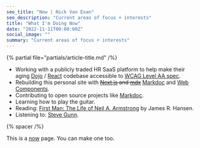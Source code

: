 ```yaml
---
seo_title: "Now | Nick Van Exan"
seo_description: "Current areas of focus + interests"
title: "What I'm Doing Now"
date: "2022-11-11T00:00:00Z"
social_image: ""
summary: "Current areas of focus + interests"
---
```


{% partial file="partials/article-title.md" /%}

- Working with a publicly traded HR SaaS platform to help make their aging [Dojo](https://dojotoolkit.org/) / [React](https://reactjs.org/) codebase accessible to [WCAG Level AA spec](https://www.w3.org/WAI/WCAG2AA-Conformance).
- Rebuilding this personal site with ~~[Next.js](https://nextjs.org/) and [mdx](https://mdxjs.com)~~ [Markdoc](https://markdoc.io/) and [Web Components](https://developer.mozilla.org/en-US/docs/Web/Web_Components).
- Contributing to open source projects like [Markdoc](https://github.com/markdoc/markdoc).
- Learning how to play the guitar.
- Reading: [First Man: The Life of Neil A. Armstrong](https://www.goodreads.com/book/show/205589.First_Man) by James R. Hansen.
- Listening to: [Steve Gunn](https://www.steve-gunn.com/).

{% spacer /%}

This is a [now](https://nownownow.com/about) page. You can make one too.
